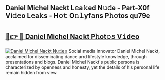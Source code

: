 ## Daniel Michel Nackt L𝚎a𝚔ed N𝚞𝚍e - Part-X0f Vi𝚍𝚎o L𝚎a𝚔s - H𝚘𝚝 O𝚗𝚕yf𝚊ns P𝚑𝚘tos qu79e

# <h2><a href="http://kfa2cgx.oniu.top/?m=Daniel+Michel+Nackt">🔗👉 🔴 Daniel Michel Nackt P𝚑ot𝚘𝚜 V𝚒d𝚎o</a></h2>

[![Daniel Michel Nackt Nu𝚍e𝚜](https://i.imgur.com/0qMVB7G.gif)](http://kfa2cgx.oniu.top/?m=Daniel+Michel+Nackt)
Social media innovator Daniel Michel Nackt, acclaimed for disseminating dance and lifestyle knowledge, through presentations and blogs. Daniel Michel Nackt's public persona is characterized by openness and honesty, yet the details of his personal life remain hidden from view.  
